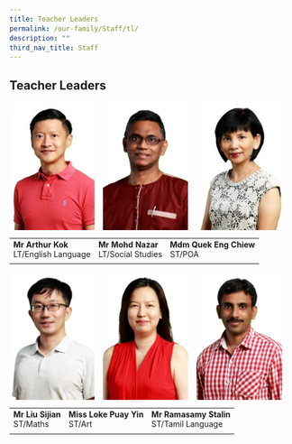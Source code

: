 ```yaml
---
title: Teacher Leaders
permalink: /our-family/Staff/tl/
description: ""
third_nav_title: Staff
---
```

## Teacher Leaders

<img src="/images/arthurkok.jpg" style="width:30%;margin-right:15px;" align = "left">
<img src="/images/mohdnazar.jpg" style="width:30%;margin-right:15px;" align = "left">
<img src="/images/engchiew.jpg" style="width:30%;margin-right:15px;" align = "left">
<br clear="left">

|   |   |   |
|---|---|---|
|  **Mr Arthur Kok**<br>LT/English Language |  **Mr Mohd Nazar**<br>LT/Social Studies | **Mdm Quek Eng Chiew**<br>ST/POA  |
|   |   |   |

<img src="/images/liusijian.jpg" style="width:30%;margin-right:15px;" align = "left">
<img src="/images/lokepuay.jpg" style="width:30%;margin-right:15px;" align = "left">
<img src="/images/ramasayu.jpg" style="width:30%;margin-right:15px;" align = "left">
<br clear="left">

|   |   |   |
|---|---|---|
|  **Mr Liu Sijian**<br>ST/Maths | **Miss Loke Puay Yin**<br>ST/Art  | **Mr Ramasamy Stalin**<br>ST/Tamil Language  |
|   |   |   |